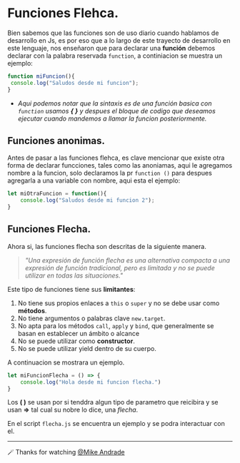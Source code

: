 # Funciones Flehca.

Bien sabemos que las funciones son de uso diario cuando hablamos de desarrollo en Js, es por eso que a lo largo de este trayecto de desarrollo en este lenguaje, nos enseñaron que para declarar una **función** debemos declarar con la palabra reservada `function`, a continiacion se muestra un ejemplo:
````javascript
function miFuncion(){
 console.log("Saludos desde mi funcion");   
}
````
- _Aqui podemos notar que la sintaxis es de una función basica con `function` usamos **{ }** y despues el bloque de codigo que deseamos ejecutar cuando mandemos a llamar la funcion posteriormente._

## Funciones anonimas.
Antes de pasar a las funciones flehca, es clave mencionar que existe otra forma de declarar funcciones, tales como las anoniamas, aqui le agregamos nombre a la funcion, solo declaramos la pr `function ()` para despues agregarla a una variable con nombre, aqui esta el ejemplo:
````javascript
let miOtraFuncion = function(){
    console.log("Saludos desde mi funcion 2");
}
````

## Funciones Flecha.
Ahora si, las funciones flecha son descritas de la siguiente manera.

> _"Una expresión de función flecha es una alternativa compacta a una expresión de función tradicional, pero es limitada y no se puede utilizar en todas las situaciones."_

Este tipo de funciones tiene  sus **limitantes**:
1. No tiene sus propios enlaces a `this` o `super` y no se debe usar como **métodos**.
2. No tiene argumentos o palabras clave `new.target`.
3. No apta para los métodos `call`, `apply` y `bind`, que generalmente se basan en establecer un ámbito o alcance
4. No se puede utilizar como **constructor**.
5. No se puede utilizar yield dentro de su cuerpo.

A continuacion se mostrara un ejemplo.

````javascript
let miFuncionFlecha = () => {
    console.log("Hola desde mi funcion flecha.")
}
````
Los **( )** se usan por si tenddra algun tipo de parametro que reicibira y se usan **=>** tal cual su nobre lo dice, una _flecha_.

En el script `flecha.js` se encuentra un ejemplo y se podra interactuar con el.

--- 

🪄 Thanks for watching [@Mike Andrade](https://github.com/Mike-std-cpu)